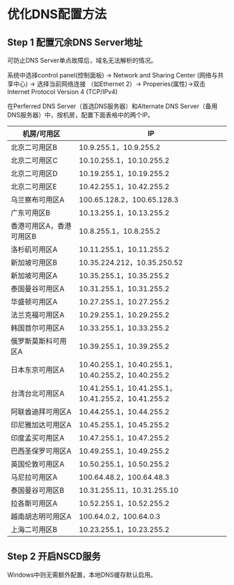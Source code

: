 # 优化DNS配置方法

## Step 1  配置冗余DNS Server地址

可防止DNS Server单点故障后，域名无法解析的情况。

系统中选择control panel(控制面板) -\> Network and Sharing Center (网络与共享中心) -\>
选择当前网络连接 （如Ethernet 2）-\> Properies(属性)-\>双击Internet Protocol
Version 4 (TCP/IPv4)

在Perferred DNS Server（首选DNS服务器）和Alternate DNS
Server（备用DNS服务器）中，按机房，配置下面表格中的两个IP。

| 机房/可用区              | IP                                                 |
| ------------------------ | -------------------------------------------------- |
| 北京二可用区B            | 10.9.255.1，10.9.255.2                             |
| 北京二可用区C            | 10.10.255.1，10.10.255.2                           |
| 北京二可用区D            | 10.19.255.1，10.19.255.2                           |
| 北京二可用区E            | 10.42.255.1，10.42.255.2                           |
| 乌兰察布可用区A          | 100.65.128.2，100.65.128.3                         |
| 广东可用区B              | 10.13.255.1，10.13.255.2                           |
| 香港可用区A，香港可用区B | 10.8.255.1，10.8.255.2                             |
| 洛杉矶可用区A            | 10.11.255.1，10.11.255.2                           |
| 新加坡可用区B            | 10.35.224.212，10.35.250.52                        |
| 新加坡可用区A            | 10.35.255.1，10.35.255.2                           |
| 泰国曼谷可用区A          | 10.31.255.1，10.31.255.2                           |
| 华盛顿可用区A            | 10.27.255.1，10.27.255.2                           |
| 法兰克福可用区A          | 10.29.255.1，10.29.255.2                           |
| 韩国首尔可用区A          | 10.33.255.1，10.33.255.2                           |
| 俄罗斯莫斯科可用区A      | 10.39.255.1，10.39.255.2                           |
| 日本东京可用区A          | 10.40.255.1，10.40.255.1，10.40.255.2，10.40.255.2 |
| 台湾台北可用区A          | 10.41.255.1，10.41.255.1，10.41.255.2，10.41.255.2 |
| 阿联酋迪拜可用区A        | 10.44.255.1，10.44.255.2                           |
| 印尼雅加达可用区A        | 10.45.255.1，10.45.255.2                           |
| 印度孟买可用区A          | 10.47.255.1，10.47.255.2                           |
| 巴西圣保罗可用区A        | 10.49.255.1，10.49.255.2                           |
| 英国伦敦可用区A          | 10.50.255.1，10.50.255.2                           |
| 马尼拉可用区A            | 100.64.48.2，100.64.48.3                           |
| 泰国曼谷可用区B          | 10.31.255.11，10.31.255.10                         |
| 拉各斯可用区A            | 10.52.255.1，10.52.255.2                           |
| 越南胡志明可用区A        | 100.64.0.2，100.64.0.3                             |
| 上海二可用区B            | 10.23.255.1，10.23.255.2                           |

## Step 2  开启NSCD服务

Windows中则无需额外配置，本地DNS缓存默认启用。
